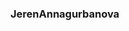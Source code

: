 ### JerenAnnagurbanova
<!--
**Jeren-A/Jeren-A** is a ✨ _special_ ✨ repository because its `README.md` (this file) appears on your GitHub profile.

- 👋 Hi, I am a CS student

- 🐳 interested in Web Development (particularly, Front-End)

- 🌱 good at Python, C++, HTML, CSS

- ✨ enthusiastic to join new projects
